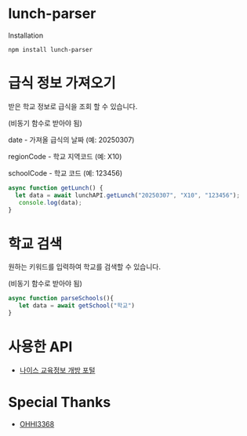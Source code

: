 # lunch-parser

Installation
```
npm install lunch-parser
```

# 급식 정보 가져오기

받은 학교 정보로 급식을 조회 할 수 있습니다.

(비동기 함수로 받아야 됨)

date - 가져올 급식의 날짜 (예: 20250307) 

regionCode - 학교 지역코드 (예: X10)

schoolCode - 학교 코드 (예: 123456)


```js
async function getLunch() {
  let data = await lunchAPI.getLunch("20250307", "X10", "123456");
   console.log(data);
}
```

# 학교 검색

원하는 키워드를 입력하여 학교를 검색할 수 있습니다.

(비동기 함수로 받아야 됨)


```js
async function parseSchools(){
   let data = await getSchool("학교")
}
```

# 사용한 API
 - [나이스 교육정보 개방 포털](https://open.neis.go.kr/)

# Special Thanks 
- [OHHI3368](https://github.com/OHHI3368)